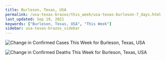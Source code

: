 ```yaml
---
title: Burleson, Texas, USA
permalink: /usa-texas-brazos/this_week/usa-texas-burleson-7_days.html
last_updated: Sep 19, 2021
keywords: ["Burleson, Texas, USA", "This Week"]
sidebar: usa-texas-brazos_sidebar
---
```


![Change in Confirmed Cases This Week for Burleson, Texas, USA](/covid_tracker/images/graphs/usa-texas-burleson-delta_confirmed-7_days_graph.png)

![Change in Confirmed Deaths This Week for Burleson, Texas, USA](/covid_tracker/images/graphs/usa-texas-burleson-delta_deaths-7_days_graph.png)
